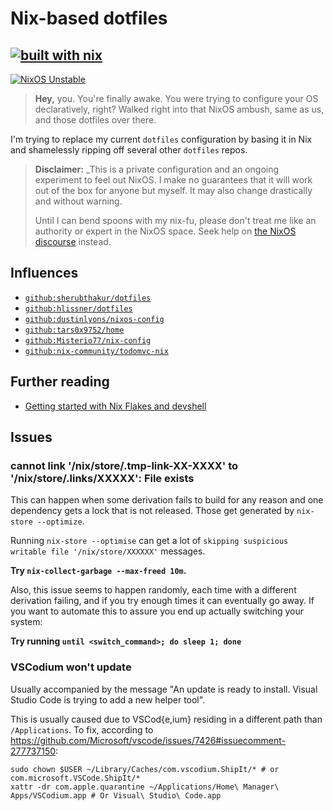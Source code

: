 # Nix-based dotfiles

## [![built with nix](https://builtwithnix.org/badge.svg)](https://builtwithnix.org)

[![NixOS Unstable](https://img.shields.io/badge/NixOS-unstable-blue.svg?style=flat-square&logo=NixOS&logoColor=white)](https://nixos.org)

> **Hey,** you. You're finally awake. You were trying to configure your OS
> declaratively, right? Walked right into that NixOS ambush, same as us, and those
> dotfiles over there.

I'm trying to replace my current `dotfiles` configuration by basing it in Nix and shamelessly ripping off several other `dotfiles` repos.

> **Disclaimer:** _This is a
> private configuration and an ongoing experiment to feel out NixOS. I make no
> guarantees that it will work out of the box for anyone but myself. It may also
> change drastically and without warning.
>
> Until I can bend spoons with my nix-fu, please don't treat me like an
> authority or expert in the NixOS space. Seek help on [the NixOS
> discourse](https://discourse.nixos.org) instead.

## Influences

- [`github:sherubthakur/dotfiles`](https://github.com/sherubthakur/dotfiles)
- [`github:hlissner/dotfiles`](https://github.com/hlissner/dotfiles)
- [`github:dustinlyons/nixos-config`](https://github.com/dustinlyons/nixos-config)
- [`github:tars0x9752/home`](https://github.com/tars0x9752/home)
- [`github:Misterio77/nix-config`](https://github.com/Misterio77/nix-config)
- [`github:nix-community/todomvc-nix`](https://github.com/nix-community/todomvc-nix)

## Further reading

- [Getting started with Nix Flakes and devshell](https://yuanwang.ca/posts/getting-started-with-flakes.html)

## Issues

### cannot link '/nix/store/.tmp-link-XX-XXXX' to '/nix/store/.links/XXXXX': File exists

This can happen when some derivation fails to build for any reason and one dependency gets a lock that is not released. Those get generated by `nix-store --optimize`.

Running `nix-store --optimise` can get a lot of `skipping suspicious writable file '/nix/store/XXXXXX'` messages.

**Try `nix-collect-garbage --max-freed 10m`.**

Also, this issue seems to happen randomly, each time with a different derivation failing, and if you try enough times it can eventually go away. If you want to automate this to assure you end up actually switching your system:

**Try running `until <switch_command>; do sleep 1; done`**

### VSCodium won't update

Usually accompanied by the message "An update is ready to install. Visual Studio Code is trying to add a new helper tool".

This is usually caused due to VSCod{e,ium} residing in a different path than `/Applications`. To fix, according to <https://github.com/Microsoft/vscode/issues/7426#issuecomment-277737150>:

```console
sudo chown $USER ~/Library/Caches/com.vscodium.ShipIt/* # or com.microsoft.VSCode.ShipIt/*
xattr -dr com.apple.quarantine ~/Applications/Home\ Manager\ Apps/VSCodium.app # Or Visual\ Studio\ Code.app
```
